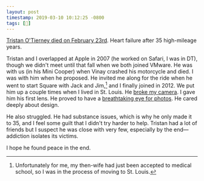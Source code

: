 ```yaml
---
layout: post
timestamp: 2019-03-10 10:12:25 -0800
tags: [📰]
---
```


[Tristan O'Tierney died on February 23rd](https://www.sfchronicle.com/business/article/Square-co-founder-who-created-company-s-first-13655221.php). Heart failure after 35 high-mileage years.

Tristan and I overlapped at Apple in 2007 (he worked on Safari, I was in DT), though we didn't meet until that fall when we both joined VMware. He was with us (in his Mini Cooper) when Vinay crashed his motorcycle and died. I was with him when he proposed. He invited me along for the ride when he went to start Square with Jack and Jim,[^1] and I finally joined in 2012. We put him up a couple times when I lived in St. Louis. He [broke my camera](). I gave him his first lens. He proved to have a [breathtaking eye for photos](https://500px.com/p/tristan). He cared deeply about design.

He also struggled. He had substance issues, which is why he only made it to 35, and I feel some guilt that I didn't try harder to help. Tristan had a lot of friends but I suspect he was close with very few, especially by the end—addiction isolates its victims.

I hope he found peace in the end.

[^1]: Unfortunately for me, my then-wife had just been accepted to medical school, so I was in the process of moving to St. Louis.
